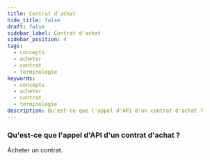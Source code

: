 ```yaml
---
title: Contrat d'achat
hide_title: false
draft: false
sidebar_label: Contrat d'achat
sidebar_position: 4
tags:
  - concepts
  - acheter
  - contrat
  - terminologie
keywords:
  - concepts
  - acheter
  - contrat
  - terminologie
description: Qu'est-ce que l'appel d'API d'un contrat d'achat ?
---
```


### Qu'est-ce que l'appel d'API d'un contrat d'achat ?

Acheter un contrat.
